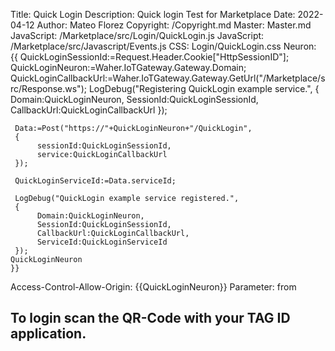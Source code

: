 ﻿Title: Quick Login
Description: Quick login Test for Marketplace
Date: 2022-04-12
Author: Mateo Florez
Copyright: /Copyright.md
Master: Master.md
JavaScript: /Marketplace/src/Login/QuickLogin.js
JavaScript: /Marketplace/src/Javascript/Events.js
CSS: Login/QuickLogin.css
Neuron: {{
     QuickLoginSessionId:=Request.Header.Cookie["HttpSessionID"];
     QuickLoginNeuron:=Waher.IoTGateway.Gateway.Domain;
     QuickLoginCallbackUrl:=Waher.IoTGateway.Gateway.GetUrl("/Marketplace/src/Response.ws");
     LogDebug("Registering QuickLogin example service.",
     {
          Domain:QuickLoginNeuron,
          SessionId:QuickLoginSessionId,
          CallbackUrl:QuickLoginCallbackUrl
     });

     Data:=Post("https://"+QuickLoginNeuron+"/QuickLogin",
     {
          sessionId:QuickLoginSessionId,
          service:QuickLoginCallbackUrl
     });

     QuickLoginServiceId:=Data.serviceId;

     LogDebug("QuickLogin example service registered.",
     {
          Domain:QuickLoginNeuron,
          SessionId:QuickLoginSessionId,
          CallbackUrl:QuickLoginCallbackUrl,
          ServiceId:QuickLoginServiceId
     });
	QuickLoginNeuron
	}}
Access-Control-Allow-Origin: {{QuickLoginNeuron}}
Parameter: from

<div class="container text-center mt-5">
	<h2 class="display-6 border-bottom">To login scan the QR-Code with your TAG ID application.</h2>
	<div class="container">
	<div id="quickLoginCode"
     		data-mode="image"
     		data-purpose= "To perform a quick login on the Test Marketplace, and display your identity information on the page. This request is valid for one (1) minute."
     		data-serviceId = "{{QuickLoginServiceId}}"
     	/>
	</div>
</div>

